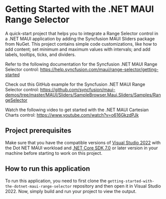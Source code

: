 # Getting Started with the .NET MAUI Range Selector
A quick-start project that helps you to integrate a Range Selector control in a .NET MAUI application by adding the Syncfusion MAUI Sliders package from NuGet. This project contains simple code customizations, like how to add content; set minimum and maximum values with intervals; and add labels, tooltips, ticks, and dividers.

Refer to the following documentation for the Syncfusion .NET MAUI Range Selector control:
https://help.syncfusion.com/maui/range-selector/getting-started 

Check out this GitHub example for the Syncfusion .NET MAUI Range Selector control: 
https://github.com/syncfusion/maui-demos/tree/master/MAUI/Sliders/SampleBrowser.Maui.Sliders/Samples/RangeSelector 

Watch the following video to get started with the .NET MAUI Cartesian Charts control: 
https://www.youtube.com/watch?v=o616GkzdPJk 

## Project prerequisites
Make sure that you have the compatible versions of [Visual Studio 2022](https://visualstudio.microsoft.com/downloads/ ) with the Dot NET MAUI workload and [.NET Core SDK 7.0](https://dotnet.microsoft.com/en-us/download/dotnet/7.0) or later version in your machine before starting to work on this project.

## How to run this application
To run this application, you need to first clone the `getting-started-with-the-dotnet-maui-range-selector` repository and then open it in Visual Studio 2022. Now, simply build and run your project to view the output.
